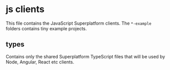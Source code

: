 # js clients

This file contains the JavaScript Superplatform clients. The `*-example` folders contains tiny example projects.

## types

Contains only the shared Superplatform TypeScript files that will be used by Node, Angular, React etc clients.
